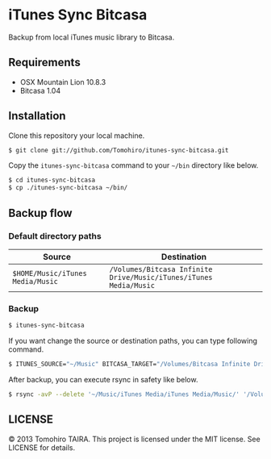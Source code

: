 iTunes Sync Bitcasa
================================================================================

Backup from local iTunes music library to Bitcasa.


Requirements
--------------------------------------------------------------------------------

- OSX Mountain Lion 10.8.3
- Bitcasa 1.04


Installation
--------------------------------------------------------------------------------

Clone this repository your local machine.

```sh
$ git clone git://github.com/Tomohiro/itunes-sync-bitcasa.git
```

Copy the `itunes-sync-bitcasa` command to your `~/bin` directory like below.

```sh
$ cd itunes-sync-bitcasa
$ cp ./itunes-sync-bitcasa ~/bin/
```


Backup flow
--------------------------------------------------------------------------------

### Default directory paths

Source                           | Destination
-------------------------------- | ---------------------------------------------
`$HOME/Music/iTunes Media/Music` | `/Volumes/Bitcasa Infinite Drive/Music/iTunes/iTunes Media/Music`

### Backup

```sh
$ itunes-sync-bitcasa
```

If you want change the source or destination paths, you can type following command.

```sh
$ ITUNES_SOURCE="~/Music" BITCASA_TARGET="/Volumes/Bitcasa Infinite Drive/MusicBackup/Music" itunes-sync-bitcasa
```

After backup, you can execute rsync in safety like below.

```sh
$ rsync -avP --delete '~/Music/iTunes Media/iTunes Media/Music/' '/Volumes/Bitcasa Infinite Drive/Music/iTunes Media/Music/'
```


LICENSE
--------------------------------------------------------------------------------

&copy; 2013 Tomohiro TAIRA.
This project is licensed under the MIT license.
See LICENSE for details.
